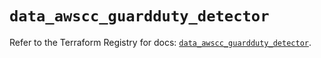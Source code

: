 # `data_awscc_guardduty_detector`

Refer to the Terraform Registry for docs: [`data_awscc_guardduty_detector`](https://registry.terraform.io/providers/hashicorp/awscc/0.70.0/docs/data-sources/guardduty_detector).
